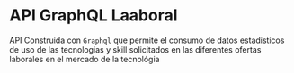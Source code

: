 # API GraphQL Laaboral

API Construida con `Graphql` que permite el consumo de datos estadisticos de uso de las tecnologias y skill solicitados en las diferentes ofertas laborales en el mercado de la tecnológia
